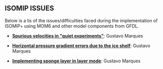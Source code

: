 ## ISOMIP ISSUES
Below is a lis of the issues/difficulties faced during the implementation of ISOMIP+ using MOM6 and other model components from GFDL. 

* **[Spurious velocities in "quiet experiments"]()**: Gustavo Marques

* **[Horizontal pressure gradient errors due to the ice shelf]()**: Gustavo Marques

* **[Implementing sponge layer in layer mode]()**: Gustavo Marques


